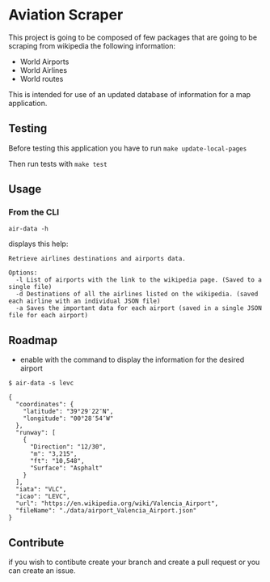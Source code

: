 # Aviation Scraper
 
This project is going to be composed of few packages that are
going to be scraping from wikipedia the following information:

- World Airports
- World Airlines
- World routes

This is intended for use of an updated database of information for a map application.

## Testing

Before testing this application you have to run `make update-local-pages`

Then run tests with `make test`

## Usage 

### From the CLI

`air-data -h`

displays this help:

```
Retrieve airlines destinations and airports data.

Options:
  -l List of airports with the link to the wikipedia page. (Saved to a single file)
  -d Destinations of all the airlines listed on the wikipedia. (saved each airline with an individual JSON file)
  -a Saves the important data for each airport (saved in a single JSON file for each airport)
```

## Roadmap
- enable with the command to display the information for the desired airport
```
$ air-data -s levc

{
  "coordinates": {
    "latitude": "39°29′22″N",
    "longitude": "00°28′54″W"
  },
  "runway": [
    {
      "Direction": "12/30",
      "m": "3,215",
      "ft": "10,548",
      "Surface": "Asphalt"
    }
  ],
  "iata": "VLC",
  "icao": "LEVC",
  "url": "https://en.wikipedia.org/wiki/Valencia_Airport",
  "fileName": "./data/airport_Valencia_Airport.json"
}
```

## Contribute

if you wish to contibute create your branch and create a pull request or you can create an issue.
